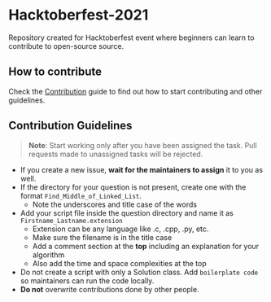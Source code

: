 # Hacktoberfest-2021
Repository created for Hacktoberfest event where beginners can learn to contribute to open-source source.

## How to contribute
Check the [Contribution](/CONTRIBUTING.md) guide to find out how to start contributing and other guidelines.

## Contribution Guidelines
> **Note**: Start working only after you have been assigned the task. Pull requests made to unassigned tasks will be rejected.
- If you create a new issue, **wait for the maintainers to assign** it to you as well.
- If the directory for your question is not present, create one with the format `Find_Middle_of_Linked_List`.
  - Note the underscores and title case of the words
- Add your script file inside the question directory and name it as `Firstname_Lastname.extension`
  - Extension can be any language like .c, .cpp, .py, etc.
  - Make sure the filename is in the title case
  - Add a comment section at the **top** including an explanation for your algorithm
  - Also add the time and space complexities at the top
- Do not create a script with only a Solution class. Add `boilerplate code` so maintainers can run the code locally.
- **Do not** overwrite contributions done by other people.
